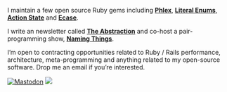 I maintain a few open source Ruby gems including **[Phlex](https://phlex.fun)**, **[Literal Enums](https://github.com/joeldrapper/literal_enums)**, **[Action State](https://github.com/joeldrapper/action_state)** and **[Ecase](https://github.com/joeldrapper/ecase)**.

I write an newsletter called **[The Abstraction](https://www.theabstraction.space)** and co-host a pair-programming show, **[Naming Things](https://www.namingthings.org)**.

I’m open to contracting opportunities related to Ruby / Rails performance, architecture, meta-programming and anything related to my open-source software. Drop me an email if you’re interested.

<a href="https://ruby.social/@joeldrapper" rel="me"><img alt="Mastodon" src="https://img.shields.io/badge/Mastodon-1DA1F2?style=for-the-badge&logo=mastodon&logoColor=white"></a>
[![](https://img.shields.io/badge/Email-30B980?style=for-the-badge&logo=Minutemailer&logoColor=white)](mailto:joel@drapper.me)
